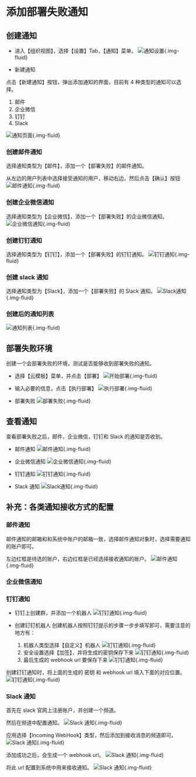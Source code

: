 # 添加部署失败通知

## 创建通知

- 进入【组织视图】，选择【设置】Tab，【通知】菜单。
  ![通知设置](../images/deploy-failed-notification-01.png){.img-fluid}

- 新建通知

点击【新建通知】按钮，弹出添加通知的界面，目前有 4 种类型的通知可以选择。

1. 邮件
2. 企业微信
3. 钉钉
4. Slack

![通知页面](../images/deploy-failed-notification-02.png){.img-fluid}

### 创建邮件通知

选择通知类型为【邮件】，添加一个【部署失败】的邮件通知。

从左边的用户列表中选择接受通知的用户，移动右边，然后点击【确认】按钮
![邮件通知](../images/deploy-failed-notification-03.png){.img-fluid}

### 创建企业微信通知

选择通知类型为【企业微信】，添加一个【部署失败】的企业微信通知。
![企业微信通知](../images/deploy-failed-notification-04.png){.img-fluid}

### 创建钉钉通知

选择通知类型为【钉钉】，添加一个【部署失败】的钉钉通知。
![钉钉通知](../images/deploy-failed-notification-05.png){.img-fluid}

### 创建 slack 通知

选择通知类型为【Slack】，添加一个【部署失败】的 Slack 通知。
![Slack通知](../images/deploy-failed-notification-06.png){.img-fluid}

### 创建后的通知列表

![通知列表](../images/deploy-failed-notification-07.png){.img-fluid}

## 部署失败环境

创建一个会部署失败的环境，测试是否能够收到部署失败的通知。

- 选择【云模板】菜单，并点击【部署】
  ![开始部署](../images/deploy-failed-notification-08.png){.img-fluid}

- 输入必要的信息，点击【执行部署】
  ![执行部署](../images/deploy-failed-notification-09.png){.img-fluid}

- 部署失败
  ![部署失败](../images/deploy-failed-notification-10.png){.img-fluid}

## 查看通知

查看部署失败之后，邮件，企业微信，钉钉和 Slack 的通知是否收到。

- 邮件通知
  ![邮件通知](../images/deploy-failed-notification-11.png){.img-fluid}

- 企业微信通知
  ![企业微信通知](../images/deploy-failed-notification-12.png){.img-fluid}

- 钉钉通知
  ![钉钉通知](../images/deploy-failed-notification-13.png){.img-fluid}

- Slack 通知
  ![Slack通知](../images/deploy-failed-notification-14.png){.img-fluid}

## 补充：各类通知接收方式的配置

### 邮件通知

邮件通知的邮箱和和系统中账户的邮箱一致，选择邮件通知对象时，选择需要通知的账户即可。

左边红框是待选的账户，右边红框是已经选择接收通知的账户。
![邮件通知](../images/deploy-failed-notification-15.png){.img-fluid}

### 企业微信通知

### 钉钉通知

- 钉钉上创建群，并添加一个机器人
  ![钉钉通知](../images/deploy-failed-notification-16.png){.img-fluid}

- 创建钉钉机器人
  创建机器人按照钉钉提示的步骤一步步填写即可，需要注意的地方有：

  1. 机器人类型选择【自定义】机器人
     ![钉钉通知](../images/deploy-failed-notification-17.png){.img-fluid}
  2. 安全设置选择【加签】，并将生成的密钥保存下来
     ![钉钉通知](../images/deploy-failed-notification-18.png){.img-fluid}
  3. 最后生成的 webhook url 要保存下来
     ![钉钉通知](../images/deploy-failed-notification-19.png){.img-fluid}

创建钉钉通知时，将上面的生成的 密钥 和 webhook url 填入下面的对应位置。
![钉钉通知](../images/deploy-failed-notification-20.png){.img-fluid}

### Slack 通知

首先在 slack 官网上注册账户，并创建一个频道。

然后在频道中配置通知。
![Slack 通知](../images/deploy-failed-notification-21.png){.img-fluid}

应用选择【Incoming WebHook】类型，然后添加到接收消息的频道即可。
![Slack 通知](../images/deploy-failed-notification-22.png){.img-fluid}

添加成功之后，会生成一个 webhook url。
![Slack 通知](../images/deploy-failed-notification-23.png){.img-fluid}

将此 url 配置到系统中用来接收通知。
![Slack 通知](../images/deploy-failed-notification-24.png){.img-fluid}
